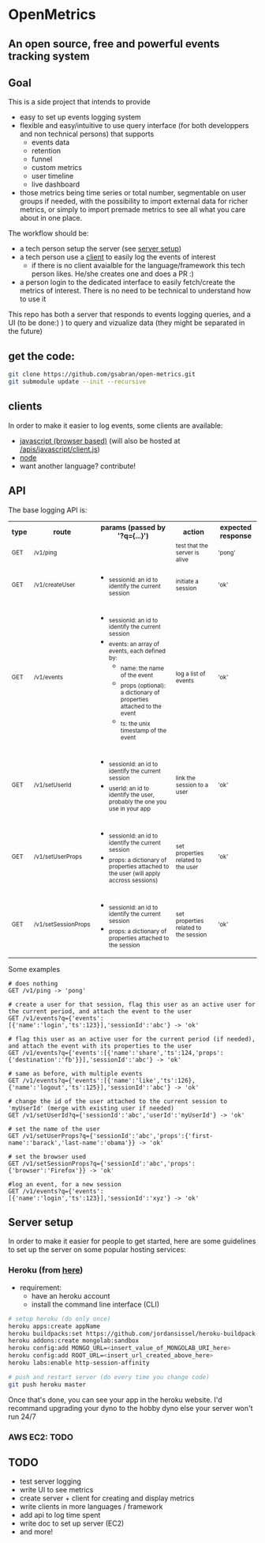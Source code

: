 # OpenMetrics


## An open source, free and powerful events tracking system


## Goal
This is a side project that intends to provide
- easy to set up events logging system
- flexible and easy/intuitive to use query interface (for both  developpers and non technical persons) that supports
    - events data
    - retention
    - funnel
    - custom metrics
    - user timeline
    - live dashboard
- those metrics being time series or total number, segmentable on user groups if needed, with the possibility to import external data for richer metrics, or simply to import premade metrics to see all what you care about in one place.

The workflow should be:
- a tech person setup the server (see [server setup](https://github.com/gsabran/open-metrics#server-setup))
- a tech person use a [client](https://github.com/gsabran/open-metrics#clients) to easily log the events of interest
  - if there is no client avaialble for the language/framework this tech person likes. He/she creates one and does a PR :)
- a person login to the dedicated interface to easily fetch/create the metrics of interest. There is no need to be technical to understand how to use it

This repo has both a server that responds to events logging queries, and a UI (to be done:) ) to query and vizualize data (they might be separated in the future)

## get the code:
```bash
git clone https://github.com/gsabran/open-metrics.git
git submodule update --init --recursive
```

## clients
In order to make it easier to log events, some clients are available:
- [javascript (browser based)](https://github.com/gsabran/open-metrics-client-javascript) (will also be hosted at [/apis/javascript/client.js](https://github.com/gsabran/open-metrics-client-javascript/blob/d21e9889770674358f7358c4cdc9762ef240f338/client.js))
- [node](https://github.com/gsabran/open-metrics-client-npm)
- want another language? contribute!

## API

The base logging API is:


<table style="font-size:14px;">
  <tbody>
    <tr>
      <th>type</th>
      <th>route</th>
      <th>params (passed by '?q={...}')</th>
      <th>action</th>
      <th>expected response</th>
    </tr>
    <tr>
      <td><sub>GET</sub></td>
      <td><sub>/v1/ping</sub></td>
      <td><sub></sub></td>
      <td><sub>test that the server is alive</sub></td>
      <td><sub>'pong'</sub></td>
    </tr>
    <tr>
      <td><sub>GET</sub></td>
      <td><sub>/v1/createUser</sub></td>
      <td><ul><li><sub>sessionId: an id to identify the current session</sub></li></ul></td>
      <td><sub>initiate a session</sub></td>
      <td><sub>'ok'</sub></td>
    </tr>
    <tr>
      <td><sub>GET</sub></td>
      <td><sub>/v1/events</sub></td>
      <td><ul>
        <li><sub>sessionId: an id to identify the current session</sub></li>
        <li><sub>events: an array of events, each defined by:<br/></sub>
          <ul>
            <li><sub>name: the name of the event</sub></li>
            <li><sub>props (optional): a dictionary of properties attached to the event</sub></li>
            <li><sub>ts: the unix timestamp of the event</sub></li>
          </ul>
        </li>
      </ul></td>
      <td><sub>log a list of events</sub></td>
      <td><sub>'ok'</sub></td>
    </tr>
    <tr>
      <td><sub>GET</sub></td>
      <td><sub>/v1/setUserId</sub></td>
      <td><ul>
        <li><sub>sessionId: an id to identify the current session</sub></li>
        <li><sub>userId: an id to identify the user, probably the one you use in your app</sub></li>
      </ul></td>
      <td><sub>link the session to a user</sub></td>
      <td><sub>'ok'</sub></td>
    </tr>
    <tr>
      <td><sub>GET</sub></td>
      <td><sub>/v1/setUserProps</sub></td>
      <td><ul>
        <li><sub>sessionId: an id to identify the current session</sub></li>
        <li><sub>props: a dictionary of properties attached to the user (will apply accross sessions)</sub></li>
      </ul></td>
      <td><sub>set properties related to the user</sub></td>
      <td><sub>'ok'</sub></td>
    </tr>
    <tr>
      <td><sub>GET</sub></td>
      <td><sub>/v1/setSessionProps</sub></td>
      <td><ul>
        <li><sub>sessionId: an id to identify the current session</sub></li>
        <li><sub>props: a dictionary of properties attached to the session</sub></li>
      </ul></td>
      <td><sub>set properties related to the session</sub></td>
      <td><sub>'ok'</sub></td>
    </tr>
  </tbody>
</table>

Some examples

```
# does nothing
GET /v1/ping -> 'pong' 

# create a user for that session, flag this user as an active user for the current period, and attach the event to the user
GET /v1/events?q={'events':[{'name':'login','ts':123}],'sessionId':'abc'} -> 'ok'

# flag this user as an active user for the current period (if needed), and attach the event with its properties to the user
GET /v1/events?q={'events':[{'name':'share','ts':124,'props':{'destination':'fb'}}],'sessionId':'abc'} -> 'ok'

# same as before, with multiple events
GET /v1/events?q={'events':[{'name':'like','ts':126},{'name':'logout','ts':125}],'sessionId':'abc'} -> 'ok' 

# change the id of the user attached to the current session to 'myUserId' (merge with existing user if needed)
GET /v1/setUserId?q={'sessionId':'abc','userId':'myUserId'} -> 'ok'

# set the name of the user
GET /v1/setUserProps?q={'sessionId':'abc','props':{'first-name':'barack','last-name':'obama'}} -> 'ok' 

# set the browser used
GET /v1/setSessionProps?q={'sessionId':'abc','props':{'browser':'Firefox'}} -> 'ok' 

#log an event, for a new session
GET /v1/events?q={'events':[{'name':'login','ts':123}],'sessionId':'xyz'} -> 'ok' 
```


## Server setup
In order to make it easier for people to get started, here are some guidelines to set up the server on some popular hosting services:

### Heroku (from [here](https://github.com/jordansissel/heroku-buildpack-meteor))

- requirement:
  - have an heroku account
  - install the command line interface (CLI)

```bash
# setup heroku (do only once)
heroku apps:create appName
heroku buildpacks:set https://github.com/jordansissel/heroku-buildpack-meteor.git
heroku addons:create mongolab:sandbox
heroku config:add MONGO_URL=<insert_value_of_MONGOLAB_URI_here>
heroku config:add ROOT_URL=<insert_url_created_above_here>
heroku labs:enable http-session-affinity

# push and restart server (do every time you change code)
git push heroku master

```


Once that's done, you can see your app in the heroku website. I'd recommand upgrading your dyno to the hobby dyno else your server won't run 24/7

### AWS EC2: TODO


## TODO
- test server logging
- write UI to see metrics
- create server + client for creating and display metrics
- write clients in more languages / framework
- add api to log time spent
- write doc to set up server (EC2)
- and more!
